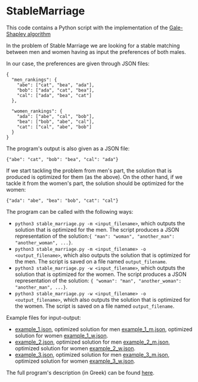 # StableMarriage

This code contains a Python script with the implementation of the [Gale-Shapley algorithm](https://en.wikipedia.org/wiki/Stable_marriage_problem)

In the problem of Stable Marriage we are looking for a stable matching between men and women having as input the preferences of both males.

In our case, the preferences are given through JSON files:

```
{
  "men_rankings": {
    "abe": ["cat", "bea", "ada"],
    "bob": ["ada", "cat", "bea"],
    "cal": ["ada", "bea", "cat"]
  },

  "women_rankings": {
    "ada": ["abe", "cal", "bob"],
    "bea": ["bob", "abe", "cal"],
    "cat": ["cal", "abe", "bob"]
  }
}
```
The program's output is also given as a JSON file:

```
{"abe": "cat", "bob": "bea", "cal": "ada"}
```

If we start tackling the problem from men's part, the solution that is produced is optimized for them (as the above). On the other hand, if we tackle it from the women's part, the solution should be optimized for the women:

```
{"ada": "abe", "bea": "bob", "cat": "cal"}
```

The program can be called with the following ways:

* `python3 stable_marriage.py -m <input_filename>`, which outputs the solution that is optimized for the men. The script produces a JSON representation of the solution:`{ "man": "woman", "another_man": "another_woman", ...}`.
* `python3 stable_marriage.py -m <input_filename> -o <output_filename>`, which also outputs the solution that is optimized for the men. The script is saved on a file named `output_filename`.
* `python3 stable_marriage.py -w <input_filename>`, which outputs the solution that is optimized for the women. The script produces a JSON representation of the solution: `{ "woman": "man", "another_woman": "another_man", ...}`.
* `python3 stable_marriage.py -w <input_filename> -o <output_filename>`, which also outputs the solution that is optimized for the women. The script is saved on a file named `output_filename`.

Example files for input-output:

* [example_1.json](example_1.json), optimized solution for men [example_1_m.json](example_1_m.json), optimized solution for women  [example_1_w.json](example_1_w.json).
* [example_2.json](example_2.json), optimized solution for men  [example_2_m.json](example_2_m.json), optimized solution for women  [example_2_w.json](example_2_w.json).
* [example_3.json](example_3.json), optimized solution for men [example_3_m.json](example_3_m.json), optimized solution for women  [example_3_w.json](example_3_w.json).

The full program's description (in Greek) can be found [here](https://github.com/dmst-algorithms-course/assignment-2015-2).
